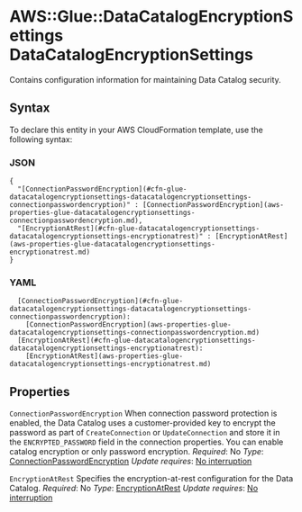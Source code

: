 # AWS::Glue::DataCatalogEncryptionSettings DataCatalogEncryptionSettings<a name="aws-properties-glue-datacatalogencryptionsettings-datacatalogencryptionsettings"></a>

Contains configuration information for maintaining Data Catalog security\.

## Syntax<a name="aws-properties-glue-datacatalogencryptionsettings-datacatalogencryptionsettings-syntax"></a>

To declare this entity in your AWS CloudFormation template, use the following syntax:

### JSON<a name="aws-properties-glue-datacatalogencryptionsettings-datacatalogencryptionsettings-syntax.json"></a>

```
{
  "[ConnectionPasswordEncryption](#cfn-glue-datacatalogencryptionsettings-datacatalogencryptionsettings-connectionpasswordencryption)" : [ConnectionPasswordEncryption](aws-properties-glue-datacatalogencryptionsettings-connectionpasswordencryption.md),
  "[EncryptionAtRest](#cfn-glue-datacatalogencryptionsettings-datacatalogencryptionsettings-encryptionatrest)" : [EncryptionAtRest](aws-properties-glue-datacatalogencryptionsettings-encryptionatrest.md)
}
```

### YAML<a name="aws-properties-glue-datacatalogencryptionsettings-datacatalogencryptionsettings-syntax.yaml"></a>

```
  [ConnectionPasswordEncryption](#cfn-glue-datacatalogencryptionsettings-datacatalogencryptionsettings-connectionpasswordencryption):
    [ConnectionPasswordEncryption](aws-properties-glue-datacatalogencryptionsettings-connectionpasswordencryption.md)
  [EncryptionAtRest](#cfn-glue-datacatalogencryptionsettings-datacatalogencryptionsettings-encryptionatrest):
    [EncryptionAtRest](aws-properties-glue-datacatalogencryptionsettings-encryptionatrest.md)
```

## Properties<a name="aws-properties-glue-datacatalogencryptionsettings-datacatalogencryptionsettings-properties"></a>

`ConnectionPasswordEncryption`  <a name="cfn-glue-datacatalogencryptionsettings-datacatalogencryptionsettings-connectionpasswordencryption"></a>
When connection password protection is enabled, the Data Catalog uses a customer\-provided key to encrypt the password as part of `CreateConnection` or `UpdateConnection` and store it in the `ENCRYPTED_PASSWORD` field in the connection properties\. You can enable catalog encryption or only password encryption\.
*Required*: No
*Type*: [ConnectionPasswordEncryption](aws-properties-glue-datacatalogencryptionsettings-connectionpasswordencryption.md)
*Update requires*: [No interruption](https://docs.aws.amazon.com/AWSCloudFormation/latest/UserGuide/using-cfn-updating-stacks-update-behaviors.html#update-no-interrupt)

`EncryptionAtRest`  <a name="cfn-glue-datacatalogencryptionsettings-datacatalogencryptionsettings-encryptionatrest"></a>
Specifies the encryption\-at\-rest configuration for the Data Catalog\.
*Required*: No
*Type*: [EncryptionAtRest](aws-properties-glue-datacatalogencryptionsettings-encryptionatrest.md)
*Update requires*: [No interruption](https://docs.aws.amazon.com/AWSCloudFormation/latest/UserGuide/using-cfn-updating-stacks-update-behaviors.html#update-no-interrupt)
